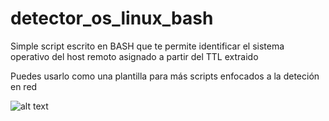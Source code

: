 # detector_os_linux_bash
Simple script escrito en BASH que te permite identificar el sistema operativo del host remoto asignado a partir del TTL extraido

Puedes usarlo como una plantilla para más scripts enfocados a la deteción en red


![alt text](https://i.imgur.com/oN2Zb4Y.png)

